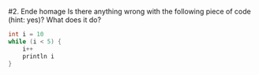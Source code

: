 #2. Ende homage
Is there anything wrong with the following piece of code (hint: yes)? What does it do?
```groovy
int i = 10
while (i < 5) {
    i++
    println i
}
```